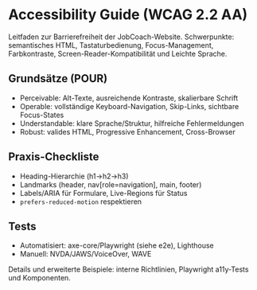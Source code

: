 # Accessibility Guide (WCAG 2.2 AA)

Leitfaden zur Barrierefreiheit der JobCoach-Website. Schwerpunkte: semantisches HTML, Tastaturbedienung, Focus-Management, Farbkontraste, Screen-Reader-Kompatibilität und Leichte Sprache.

## Grundsätze (POUR)
- Perceivable: Alt-Texte, ausreichende Kontraste, skalierbare Schrift
- Operable: vollständige Keyboard-Navigation, Skip-Links, sichtbare Focus-States
- Understandable: klare Sprache/Struktur, hilfreiche Fehlermeldungen
- Robust: valides HTML, Progressive Enhancement, Cross-Browser

## Praxis-Checkliste
- Heading-Hierarchie (h1→h2→h3)
- Landmarks (header, nav[role=navigation], main, footer)
- Labels/ARIA für Formulare, Live-Regions für Status
- `prefers-reduced-motion` respektieren

## Tests
- Automatisiert: axe-core/Playwright (siehe e2e), Lighthouse
- Manuell: NVDA/JAWS/VoiceOver, WAVE

Details und erweiterte Beispiele: interne Richtlinien, Playwright a11y-Tests und Komponenten.